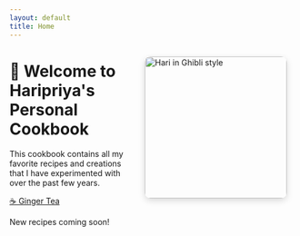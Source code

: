 ```yaml
---
layout: default
title: Home
---
```


<img src="/cookbook-HP/images/me-ghibli.png" alt="Hari in Ghibli style"
style="float: right; width: 250px; margin: 1rem; border-radius: 10px; box-shadow: 0 4px 12px rgba(0,0,0,0.15);" />


# 🍲 Welcome to Haripriya's Personal Cookbook

This cookbook contains all my favorite recipes and creations that I have experimented with over the past few years.

[☕ Ginger Tea](Beverages/ginger-tea)

New recipes coming soon!

